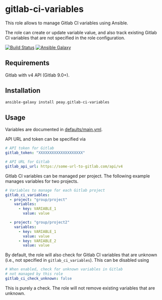 gitlab-ci-variables
===================

This role allows to manage Gitlab CI variables using Ansible.

The role can create or update variable value, and also track
existing Gitlab CI variables that are not specified in the
role configuration.

[![Build Status](https://travis-ci.org/peay/ansible-gitlab-ci-variables.svg?branch=master)](https://travis-ci.org/peay/ansible-gitlab-ci-variables)
[![Ansible Galaxy](https://img.shields.io/badge/ansible-peay.gitlab--ci--variables-blue.svg)](https://galaxy.ansible.com/peay/gitlab-ci-variables/)

Requirements
------------

Gitlab with v4 API (Gitlab 9.0+).

Installation
-------------

```sh
ansible-galaxy install peay.gitlab-ci-variables
```

Usage
-----

Variables are documented in [defaults/main.yml](defaults/main.yml).

API URL and token can be specified via
```yaml
# API token for Gitlab
gitlab_token: "XXXXXXXXXXXXXXXXXXXX"

# API URL for Gitlab
gitlab_api_url: https://some-url-to-gitlab.com/api/v4
```

Gitlab CI variables can be managed per project. The following example
manages variables for two projects.

```yaml
# Variables to manage for each Gitlab project
gitlab_ci_variables:
  - project: "group/project"
    variables:
      - key: VARIABLE_1
        value: value

  - project: "group/project2"
    variables:
      - key: VARIABLE_1
        value: value
      - key: VARIABLE_2
        value: value
```

By default, the role will also check for Gitlab CI variables that
are unknown (i.e., not specified in `gitlab_ci_variables`). This
can be disabled using

```yaml
# When enabled, check for unknown variables in Gitlab
# not managed by this role
gitlab_ci_check_unknown: false
```

This is purely a check. The role will not remove existing variables
that are unknown.
